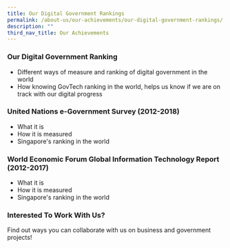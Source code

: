 ```yaml
---
title: Our Digital Government Rankings
permalink: /about-us/our-achievements/our-digital-government-rankings/
description: ""
third_nav_title: Our Achievements
---
```

### **Our Digital Government Ranking**

- Different ways of measure and ranking of digital government in the world
- How knowing GovTech ranking in the world, helps us know if we are on track with our digital progress

### **United Nations e-Government Survey (2012-2018)**
- What it is
- How it is measured
- Singapore's ranking in the world

### **World Economic Forum Global Information Technology Report (2012-2017)**
- What it is
- How it is measured
- Singapore's ranking in the world

### **Interested To Work With Us?**
Find out ways you can collaborate with us on business and government projects! 